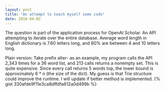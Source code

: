 ```yaml
---
layout: post
title: "An attempt to teach myself some code"
date: 2018-04-02
---
```


The question is part of the application process for OpenAI Scholar. An API attempting to iterate over the entire database. Average word length in English dictionary is 7.60 letters long, and 80% are between 4 and 10 letters long. 

Plain version: Take prefix alter- as an example, my program calls the API 2,343 times for a 36 word list, and 213 calls returns a nonempty set. This is quite expensive. Since every call returns 5 words top, the lower bound is approximately 6 * n (the size of the dict). My guess is that Trie structure could improve the runtime. I will update if better method is implemented.
{% gist 330afde9f11e3ca8dffdfa612a0d499b %}